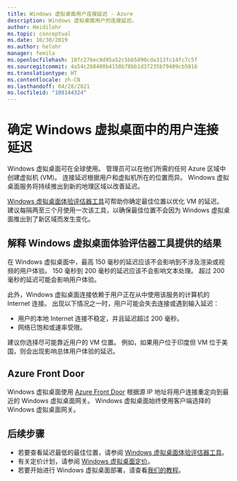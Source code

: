 ```yaml
---
title: Windows 虚拟桌面用户连接延迟 - Azure
description: Windows 虚拟桌面用户的连接延迟。
author: Heidilohr
ms.topic: conceptual
ms.date: 10/30/2019
ms.author: helohr
manager: femila
ms.openlocfilehash: 18fc276ec9d95a52c5bb5890cda313fc14fc7c5f
ms.sourcegitcommit: 4a54c268400b4158b78bb1d37235b79409cb5816
ms.translationtype: HT
ms.contentlocale: zh-CN
ms.lasthandoff: 04/28/2021
ms.locfileid: "108144324"
---
```

# <a name="determine-user-connection-latency-in-windows-virtual-desktop"></a>确定 Windows 虚拟桌面中的用户连接延迟

Windows 虚拟桌面可在全球使用。 管理员可以在他们所需的任何 Azure 区域中创建虚拟机 (VM)。 连接延迟根据用户和虚拟机所在的位置而异。 Windows 虚拟桌面服务将持续推出到新的地理区域以改善延迟。

[Windows 虚拟桌面体验评估器工具](https://azure.microsoft.com/services/virtual-desktop/assessment/)可帮助你确定最佳位置以优化 VM 的延迟。 建议每隔两至三个月使用一次该工具，以确保最佳位置不会因为 Windows 虚拟桌面推出到了新区域而发生变化。

## <a name="interpreting-results-from-the-windows-virtual-desktop-experience-estimator-tool"></a>解释 Windows 虚拟桌面体验评估器工具提供的结果

在 Windows 虚拟桌面中，最高 150 毫秒的延迟应该不会影响到不涉及渲染或视频的用户体验。 150 毫秒到 200 毫秒的延迟应该不会影响文本处理。 超过 200 毫秒的延迟可能会影响用户体验。 

此外，Windows 虚拟桌面连接依赖于用户正在从中使用该服务的计算机的 Internet 连接。 出现以下情况之一时，用户可能会失去连接或遇到输入延迟：

 - 用户的本地 Internet 连接不稳定，并且延迟超过 200 毫秒。
 - 网络已饱和或速率受限。

建议你选择尽可能靠近用户的 VM 位置。 例如，如果用户位于印度但 VM 位于美国，则会出现影响总体用户体验的延迟。 

## <a name="azure-front-door"></a>Azure Front Door

Windows 虚拟桌面使用 [Azure Front Door](https://azure.microsoft.com/services/frontdoor/) 根据源 IP 地址将用户连接重定向到最近的 Windows 虚拟桌面网关。 Windows 虚拟桌面始终使用客户端选择的 Windows 虚拟桌面网关。

## <a name="next-steps"></a>后续步骤

- 若要查看延迟最低的最佳位置，请参阅 [Windows 虚拟桌面体验评估器工具](https://azure.microsoft.com/services/virtual-desktop/assessment/)。
- 有关定价计划，请参阅 [Windows 虚拟桌面定价](https://azure.microsoft.com/pricing/details/virtual-desktop/)。
- 若要开始进行 Windows 虚拟桌面部署，请查看[我们的教程](./create-host-pools-azure-marketplace.md)。